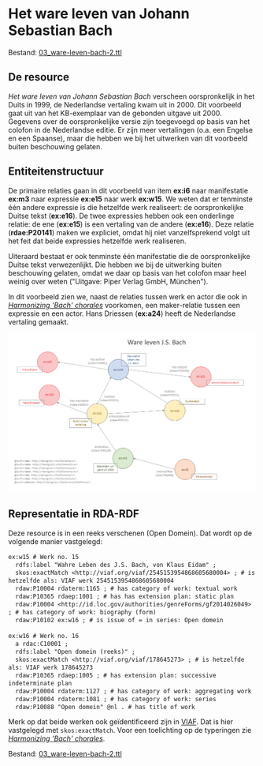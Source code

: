 # Het ware leven van Johann Sebastian Bach

Bestand: [03_ware-leven-bach-2.ttl](03_ware-leven-bach-2.ttl)

## De resource

_Het ware leven van Johann Sebastian Bach_ verscheen oorspronkelijk in het Duits in 1999, de Nederlandse vertaling kwam uit in 2000. Dit voorbeeld gaat uit van het KB-exemplaar van de gebonden uitgave uit 2000. Gegevens over de oorspronkelijke versie zijn toegevoegd op basis van het colofon in de Nederlandse editie. Er zijn meer vertalingen (o.a. een Engelse en een Spaanse), maar die hebben we bij het uitwerken van dit voorbeeld buiten beschouwing gelaten.

## Entiteitenstructuur

De primaire relaties gaan in dit voorbeeld van item **ex:i6** naar manifestatie **ex:m3** naar expressie **ex:e15** naar werk **ex:w15**. We weten dat er tenminste één andere expressie is die hetzelfde werk realiseert: de oorspronkelijke Duitse tekst (**ex:e16**). De twee expressies hebben ook een onderlinge relatie: de ene (**ex:e15**) is een vertaling van de andere (**ex:e16**). Deze relatie (**rdae:P20141**) maken we expliciet, omdat hij niet vanzelfsprekend volgt uit het feit dat beide expressies hetzelfde werk realiseren.

Uiteraard bestaat er ook tenminste één manifestatie die de oorspronkelijke Duitse tekst verwezenlijkt. Die hebben we bij de uitwerking buiten beschouwing gelaten, omdat we daar op basis van het colofon maar heel weinig over weten ("Uitgave: Piper Verlag GmbH, München").

In dit voorbeeld zien we, naast de relaties tussen werk en actor die ook in [_Harmonizing 'Bach' chorales_](02_harmonizing-bach.md) voorkomen, een maker-relatie tussen een expressie en een actor. Hans Driessen (**ex:a24**) heeft de Nederlandse vertaling gemaakt.

![Visualisatie Structuur](../../assets/03_ware-leven-bach_rda-rdf_visualisaties.png)

## Representatie in RDA-RDF

Deze resource is in een reeks verschenen (Open Domein). Dat wordt op de volgende manier vastgelegd:

    ex:w15 # Werk no. 15
      rdfs:label "Wahre Leben des J.S. Bach, von Klaus Eidam" ;
      skos:exactMatch <http://viaf.org/viaf/2545153954868605680004> ; # is hetzelfde als: VIAF werk 2545153954868605680004
      rdaw:P10004 rdaterm:1165 ; # has category of work: textual work
      rdaw:P10365 rdaep:1001 ; # has has extension plan: static plan
      rdaw:P10004 <http://id.loc.gov/authorities/genreForms/gf2014026049> ; # has category of work: biography (form)
      rdaw:P10102 ex:w16 ; # is issue of = in series: Open domein

    ex:w16 # Werk no. 16
	  a rdac:C10001 ;
      rdfs:label "Open domein (reeks)" ;
      skos:exactMatch <http://viaf.org/viaf/178645273> ; # is hetzelfde als: VIAF werk 178645273
      rdaw:P10365 rdaep:1005 ; # has extension plan: successive indeterminate plan
      rdaw:P10004 rdaterm:1127 ; # has category of work: aggregating work
      rdaw:P10004 rdaterm:1081 ; # has category of work: series
      rdaw:P10088 "Open domein" @nl . # has title of work

Merk op dat beide werken ook geïdentificeerd zijn in [VIAF](https://viaf.org/). Dat is hier vastgelegd met `skos:exactMatch`. Voor een toelichting op de typeringen zie [_Harmonizing 'Bach' chorales_](02_harmonizing-bach.md#representatie-in-rda-rdf).

Bestand: [03_ware-leven-bach-2.ttl](03_ware-leven-bach-2.ttl)
